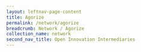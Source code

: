 ```yaml
---
layout: leftnav-page-content
title: Agorize
permalink: /network/agorize
breadcrumb: Network / Agorize
collection_name: network
second_nav_title: Open Innovation Intermediaries
---
```

